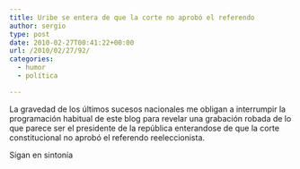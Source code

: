 ```yaml
---
title: Uribe se entera de que la corte no aprobó el referendo
author: sergio
type: post
date: 2010-02-27T00:41:22+00:00
url: /2010/02/27/92/
categories:
  - humor
  - política

---
```

La gravedad de los últimos sucesos nacionales me obligan a interrumpir la programación habitual de este blog para revelar una grabación robada de lo que parece ser el presidente de la república enterandose de que la corte constitucional no aprobó el referendo reeleccionista.

Sigan en sintonía